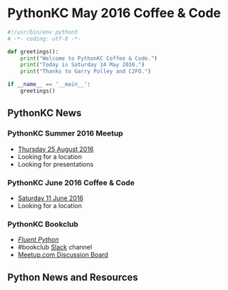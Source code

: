 # PythonKC May 2016 Coffee & Code

```python
#!/usr/bin/env python3
# -*- coding: utf-8 -*-

def greetings():
    print("Welcome to PythonKC Coffee & Code.")
    print("Today is Saturday 14 May 2016.")
    print("Thanks to Garry Polley and C2FO.")

if __name__ == '__main__':
    greetings()
```
## PythonKC News

### PythonKC Summer 2016 Meetup
* [Thursday 25 August 2016](http://www.meetup.com/pythonkc/events/xgjdhlyvlbhc/)
* Looking for a location
* Looking for presentations

### PythonKC June 2016 Coffee & Code
* [Saturday 11 June 2016](http://www.meetup.com/pythonkc/events/qkwbtlyvjbpb/)
* Looking for a location

### PythonKC Bookclub
* [_Fluent Python_](http://shop.oreilly.com/product/0636920032519.do)
* #bookclub [Slack](https://pykc-slackipy.herokuapp.com/) channel
* [Meetup.com Discussion Board](http://www.meetup.com/pythonkc/messages/boards/thread/49656306)

## Python News and Resources
